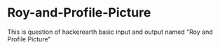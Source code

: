 # Roy-and-Profile-Picture
This is question of hackerearth basic input and output named "Roy and Profile Picture"

